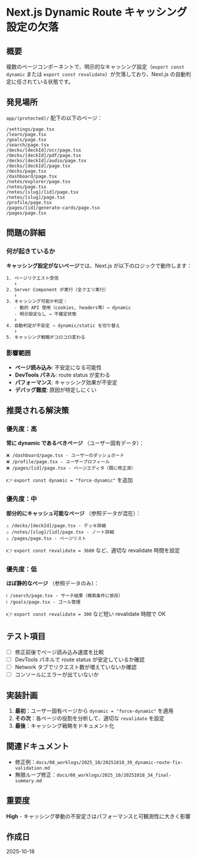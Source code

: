 # Next.js Dynamic Route キャッシング設定の欠落

## 概要

複数のページコンポーネントで、明示的なキャッシング設定（`export const dynamic` または `export const revalidate`）が欠落しており、Next.js の自動判定に任されている状態です。

## 発見場所

`app/(protected)/` 配下の以下のページ：

```
/settings/page.tsx
/learn/page.tsx
/goals/page.tsx
/search/page.tsx
/decks/[deckId]/ocr/page.tsx
/decks/[deckId]/pdf/page.tsx
/decks/[deckId]/audio/page.tsx
/decks/[deckId]/page.tsx
/decks/page.tsx
/dashboard/page.tsx
/notes/explorer/page.tsx
/notes/page.tsx
/notes/[slug]/[id]/page.tsx
/notes/[slug]/page.tsx
/profile/page.tsx
/pages/[id]/generate-cards/page.tsx
/pages/page.tsx
```

## 問題の詳細

### 何が起きているか

**キャッシング設定がないページ**では、Next.js が以下のロジックで動作します：

```
1. ページリクエスト受信
   ↓
2. Server Component が実行（全クエリ実行）
   ↓
3. キャッシング可能か判定：
   - 動的 API 使用（cookies, headers等）→ dynamic
   - 明示設定なし → 不確定状態
   ↓
4. 自動判定が不安定 → dynamic/static を切り替え
   ↓
5. キャッシング戦略がコロコロ変わる
```

### 影響範囲

- **ページ読み込み**: 不安定になる可能性
- **DevTools パネル**: route status が変わる
- **パフォーマンス**: キャッシング効果が不安定
- **デバッグ難度**: 原因が特定しにくい

## 推奨される解決策

### 優先度：高

**常に dynamic であるべきページ** （ユーザー固有データ）：

```
❌ /dashboard/page.tsx - ユーザーのダッシュボード
❌ /profile/page.tsx - ユーザープロフィール
❌ /pages/[id]/page.tsx - ページエディタ（既に修正済）
```

👉 `export const dynamic = "force-dynamic"` を追加

### 優先度：中

**部分的にキャッシュ可能なページ** （参照データが混在）：

```
⚠️ /decks/[deckId]/page.tsx - デッキ詳細
⚠️ /notes/[slug]/[id]/page.tsx - ノート詳細
⚠️ /pages/page.tsx - ページリスト
```

👉 `export const revalidate = 3600` など、適切な revalidate 時間を設定

### 優先度：低

**ほぼ静的なページ** （参照データのみ）：

```
ℹ️ /search/page.tsx - サーチ結果（検索条件に依存）
ℹ️ /goals/page.tsx - ゴール管理
```

👉 `export const revalidate = 300` など短い revalidate 時間で OK

## テスト項目

- [ ] 修正前後でページ読み込み速度を比較
- [ ] DevTools パネルで route status が安定しているか確認
- [ ] Network タブでリクエスト数が増えていないか確認
- [ ] コンソールにエラーが出ていないか

## 実装計画

1. **最初**：ユーザー固有ページから `dynamic = "force-dynamic"` を適用
2. **その次**：各ページの役割を分析して、適切な `revalidate` を設定
3. **最後**：キャッシング戦略をドキュメント化

## 関連ドキュメント

- 修正例：`docs/08_worklogs/2025_10/20251018_39_dynamic-route-fix-validation.md`
- 無限ループ修正：`docs/08_worklogs/2025_10/20251018_34_final-summary.md`

## 重要度

**High** - キャッシング挙動の不安定さはパフォーマンスと可観測性に大きく影響

## 作成日

2025-10-18
